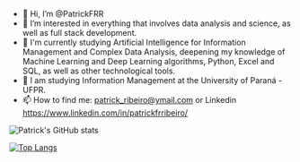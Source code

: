 - 👋 Hi, I’m @PatrickFRR
- 👀 I’m interested in everything that involves data analysis and science, as well as full stack development.
- 🌱 I'm currently studying Artificial Intelligence for Information Management and Complex Data Analysis, deepening my knowledge of Machine Learning and Deep Learning algorithms, Python, Excel and SQL, as well as other technological tools. 
- :green_book: I am studying Information Management at the University of Paraná -UFPR.
- 📫 How to find me: patrick_ribeiro@ymail.com or Linkedin https://www.linkedin.com/in/patrickfrribeiro/


![Patrick's GitHub stats](https://github-readme-stats.vercel.app/api?username=PatrickFRR&show_icons=true&theme=dracula)


[![Top Langs](https://github-readme-stats.vercel.app/api/top-langs/?username=PatrickFRR&layout=compact)](https://github.com/anuraghazra/github-readme-stats)
<!---
PatrickFRR/PatrickFRR is a ✨ special ✨ repository because its `README.md` (this file) appears on your GitHub profile.
You can click the Preview link to take a look at your changes.
--->
